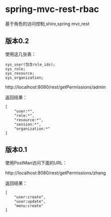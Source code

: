 # spring-mvc-rest-rbac
基于角色的访问控制,shiro,spring mvc,rest



版本0.2
----------

使用这几张表：

	sys_user(包含role_ids);
	sys_role;
	sys_resource;
	sys_organization;

http://localhost:8080/rest/getPermissions/admin

返回结果：


	[
	    "user:*",
	    "role:*",
	    "resource:*",
	    "session:*",
	    "organization:*"
	]


版本0.1
----------



使用PostMan访问下面的URL：

http://localhost:8080/rest/getPermissions/zhang
	
返回结果：

	[
	    "user:create",
	    "user:update",
	    "menu:create"
	]






